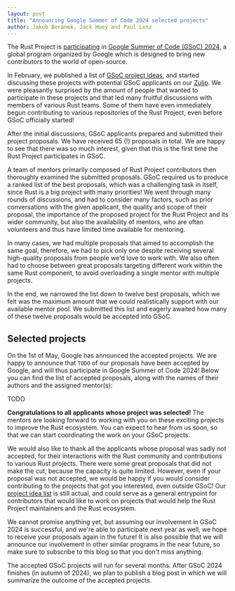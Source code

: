 ```yaml
---
layout: post
title: "Announcing Google Summer of Code 2024 selected projects"
author: Jakub Beránek, Jack Huey and Paul Lenz
---
```


The Rust Project is [participating][gsoc blog post] in [Google Summer of Code (GSoC) 2024][gsoc], a global program organized by Google which is designed to bring new contributors to the world of open-source.

In February, we published a list of [GSoC project ideas][project idea list], and started discussing these projects with potential GSoC applicants on our [Zulip][zulip gsoc]. We were pleasantly surprised by the amount of people that wanted to participate in these projects and that led many fruitful discussions with members of various Rust teams. Some of them have even immediately begun contributing to various repositories of the Rust Project, even before GSoC officially started!

After the initial discussions, GSoC applicants prepared and submitted their project proposals. We have received 65 (!) proposals in total. We are happy to see that there was so much interest, given that this is the first time the Rust Project participates in GSoC.

A team of mentors primarily composed of Rust Project contributors then thoroughly examined the submitted proposals. GSoC required us to produce a ranked list of the best proposals, which was a challenging task in itself, since Rust is a big project with many priorities! We went through many rounds of discussions, and had to consider many factors, such as prior conversations with the given applicant, the quality and scope of their proposal, the importance of the proposed project for the Rust Project and its wider community, but also the availability of mentors, who are often volunteers and thus have limited time available for mentoring.

In many cases, we had multiple proposals that aimed to accomplish the same goal, therefore, we had to pick only one despite receiving several high-quality proposals from people we'd love to work with. We also often had to choose between great proposals targeting different work within the same Rust component, to avoid overloading a single mentor with multiple projects.

In the end, we narrowed the list down to twelve best proposals, which we felt was the maximum amount that we could realistically support with our available mentor pool. We submitted this list and eagerly awaited how many of these twelve proposals would be accepted into GSoC.

## Selected projects
On the 1st of May, Google has announced the accepted projects. We are happy to announce that `TODO` of our proposals have been accepted by Google, and will thus participate in Google Summer of Code 2024! Below you can find the list of accepted proposals, along with the names of their authors and the assigned mentor(s):

TODO

**Congratulations to all applicants whose project was selected!** The mentors are looking forward to working with you on these exciting projects to improve the Rust ecosystem. You can expect to hear from us soon, so that we can start coordinating the work on your GSoC projects. 

We would also like to thank all the applicants whose proposal was sadly not accepted, for their interactions with the Rust community and contributions to various Rust projects. There were some great proposals that did not make the cut, because the capacity is quite limited. However, even if your proposal was not accepted, we would be happy if you would consider contributing to the projects that got you interested, even outside GSoC! Our [project idea list][project idea list] is still actual, and could serve as a general entrypoint for contributors that would like to work on projects that would help the Rust Project maintainers and the Rust ecosystem.

We cannot promise anything yet, but assuming our involvement in GSoC 2024 is successful, and we're able to participate next year as well, we hope to receive your proposals again in the future! It is also possible that we will announce our involvement in other similar programs in the near future, so make sure to subscribe to this blog so that you don't miss anything.

The accepted GSoC projects will run for several months. After GSoC 2024 finishes (in autumn of 2024), we plan to publish a blog post in which we will summarize the outcome of the accepted projects.

[gsoc]: https://summerofcode.withgoogle.com
[gsoc blog post]: https://blog.rust-lang.org/2024/02/21/Rust-participates-in-GSoC-2024.html
[zulip gsoc]: https://rust-lang.zulipchat.com/#narrow/stream/421156-gsoc
[project idea list]: https://github.com/rust-lang/google-summer-of-code
